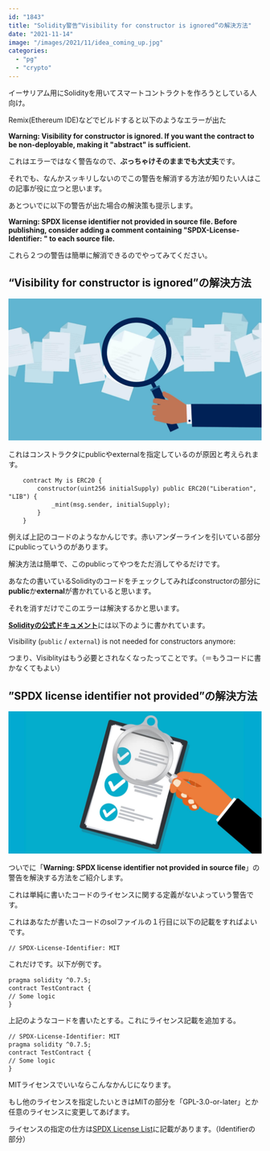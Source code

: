 ```yaml
---
id: "1843"
title: "Solidity警告“Visibility for constructor is ignored”の解決方法"
date: "2021-11-14"
image: "/images/2021/11/idea_coming_up.jpg"
categories: 
  - "pg"
  - "crypto"
---
```


イーサリアム用にSolidityを用いてスマートコントラクトを作ろうとしている人向け。

Remix(Ethereum IDE)などでビルドすると以下のようなエラーが出た

**Warning: Visibility for constructor is ignored. If you want the contract to be non\-deployable, making it "abstract" is sufficient.**

これはエラーではなく警告なので、**ぶっちゃけそのままでも大丈夫**です。

それでも、なんかスッキリしないのでこの警告を解消する方法が知りたい人はこの記事が役に立つと思います。

あとついでに以下の警告が出た場合の解決策も提示します。

**Warning: SPDX license identifier not provided in source file. Before publishing, consider adding a comment containing "SPDX-License-Identifier: <SPDX-License>" to each source file.**

これら２つの警告は簡単に解消できるのでやってみてください。

## “Visibility for constructor is ignored”の解決方法

![](/images/2020/08/findingSrc.jpg)

これはコンストラクタにpublicやexternalを指定しているのが原因と考えられます。

```
    contract My is ERC20 {
        constructor(uint256 initialSupply) public ERC20("Liberation", "LIB") {
            _mint(msg.sender, initialSupply);
        }
    }
```

例えば上記のコードのようなかんじです。赤いアンダーラインを引いている部分にpublicっていうのがあります。

解決方法は簡単で、このpublicってやつをただ消してやるだけです。

あなたの書いているSolidityのコードをチェックしてみればconstructorの部分に**public**か**external**が書かれていると思います。

それを消すだけでこのエラーは解決するかと思います。

[**Solidityの公式ドキュメント**](https://docs.soliditylang.org/en/v0.7.5/070-breaking-changes.html#functions-and-events)には以下のように書かれています。

Visibility (`public` / `external`) is not needed for constructors anymore: 

つまり、Visiblityはもう必要とされなくなったってことです。（＝もうコードに書かなくてもよい）

## ”SPDX license identifier not provided”の解決方法

![](/images/2021/11/all_cleared_list.jpg)

ついでに「**Warning: SPDX license identifier not provided in source file**」の警告を解決する方法をご紹介します。

これは単純に書いたコードのライセンスに関する定義がないよっていう警告です。

これはあなたが書いたコードのsolファイルの１行目に以下の記載をすればよいです。

```
// SPDX-License-Identifier: MIT
```

これだけです。以下が例です。

```
pragma solidity ^0.7.5;
contract TestContract {
// Some logic
}
```

上記のようなコードを書いたとする。これにライセンス記載を追加する。

```
// SPDX-License-Identifier: MIT
pragma solidity ^0.7.5;
contract TestContract {
// Some logic
}
```

MITライセンスでいいならこんなかんじになります。

もし他のライセンスを指定したいときはMITの部分を「GPL-3.0-or-later」とか任意のライセンスに変更してあげます。

ライセンスの指定の仕方は[SPDX License List](https://spdx.org/licenses/)に記載があります。（Identifierの部分）

